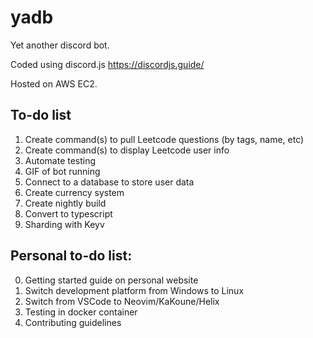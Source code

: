 # yadb
Yet another discord bot.

Coded using discord.js https://discordjs.guide/

Hosted on AWS EC2.

**To-do list**
------

1. Create command(s) to pull Leetcode questions (by tags, name, etc)
2. Create command(s) to display Leetcode user info
3. Automate testing
4. GIF of bot running
5. Connect to a database to store user data
6. Create currency system
7. Create nightly build
8. Convert to typescript
9. Sharding with Keyv

**Personal to-do list:**
------

0. Getting started guide on personal website
1. Switch development platform from Windows to Linux
2. Switch from VSCode to Neovim/KaKoune/Helix
3. Testing in docker container
4. Contributing guidelines